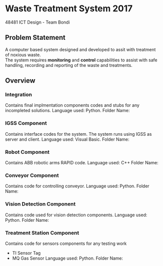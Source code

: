 # Waste Treatment System 2017
48481 ICT Design - Team Bondi

## Problem Statement
A computer based system designed and developed to assit with treatment of noxious waste.  
The system requires **monitoring** and **control** capabilities to assist with safe handling, recording and reporting of the waste and treatments.  

## Overview
### Integration
Contains final implmentation components codes and stubs for any incompleted solutions.
Language used: Python.
Folder Name:

### IGSS Component
Contains interface codes for the system. The system runs using IGSS as server and client.
Language used: Visual Basic.
Folder Name:

### Robot Component
Contains ABB robotic arms RAPID code.
Language used: C++
Folder Name: 

### Conveyor Component
Contains code for controlling conveyor.
Language used: Python.
Folder Name:

### Vision Detection Component
Contains code used for vision detection components.
Language used: Python.
Folder Name:

### Treatment Station Component
Contains code for sensors components for any testing work
* TI Sensor Tag
* MQ Gas Sensor
Language used: Python.
Folder Name: 
